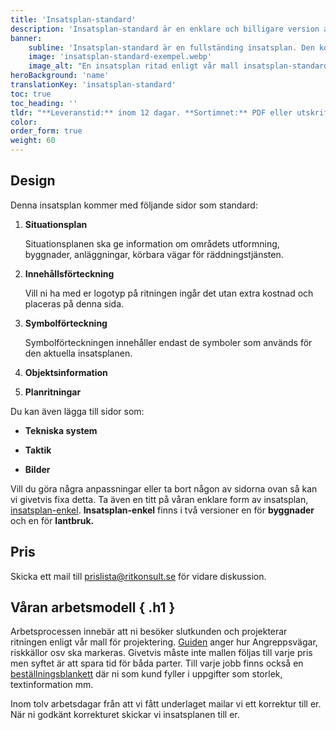 ```yaml
---
title: 'Insatsplan-standard'
description: 'Insatsplan-standard är en enklare och billigare version av insatsplan. Vi erbjuder denna version för både byggnader och lantbruk. Kontakta prislista@ritkonsult.se för prisuppgifter'
banner:
    subline: 'Insatsplan-standard är en fullständing insatsplan. Den kommer med situationsplan, innehållsförteckning, symbolförteckning, objektsinformation och planritningar som standard.'
    image: 'insatsplan-standard-exempel.webp'
    image_alt: "En insatsplan ritad enligt vår mall insatsplan-standard"
heroBackground: 'name'
translationKey: 'insatsplan-standard'
toc: true
toc_heading: ''
tldr: "**Leveranstid:** inom 12 dagar. **Sortimnet:** PDF eller utskrift. **Design:** Ritkonsults mall för byggnad/lantbruk."
color: 
order_form: true
weight: 60
---
```


## Design

Denna insatsplan kommer med följande sidor som standard:

1. **Situationsplan**

    Situationsplanen ska ge information om områdets utformning, byggnader, anläggningar, körbara vägar för räddningstjänsten.

2. **Innehållsförteckning**
    
    Vill ni ha med er logotyp på ritningen ingår det utan extra kostnad och placeras på denna sida.

3. **Symbolförteckning**
    
    Symbolförteckningen innehåller endast de symboler som används för den aktuella insatsplanen.

4. **Objektsinformation**

5. **Planritningar**

Du kan även lägga till sidor som:

- **Tekniska system**

- **Taktik**

- **Bilder**

Vill du göra några anpassningar eller ta bort någon av sidorna ovan så kan vi givetvis fixa detta. Ta även en titt på våran enklare form av insatsplan, [insatsplan-enkel](/produkter/insatsplan-enkel). **Insatsplan-enkel** finns i två versioner en för **byggnader** och en för **lantbruk.**


## Pris

Skicka ett mail till prislista@ritkonsult.se för vidare diskussion.

## Våran arbetsmodell { .h1 }

Arbetsprocessen innebär att ni besöker slutkunden och projekterar ritningen enligt vår mall för projektering. [Guiden](/guider/insatsplan-standard) anger hur Angreppsvägar, riskkällor osv ska markeras. Givetvis måste inte mallen följas till varje pris men syftet är att spara tid för båda parter. Till varje jobb finns också en [beställningsblankett](/blanketter#insatsplan-standard) där ni som kund fyller i uppgifter som storlek, textinformation mm.

Inom tolv arbetsdagar från att vi fått underlaget mailar vi ett korrektur till er. När ni godkänt korrekturet skickar vi insatsplanen till er.

